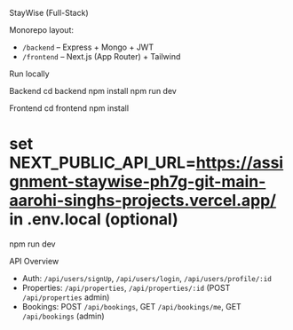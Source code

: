 StayWise (Full-Stack)

Monorepo layout:
- `/backend` – Express + Mongo + JWT
- `/frontend` – Next.js (App Router) + Tailwind

Run locally

Backend
cd backend
npm install
npm run dev

Frontend
cd frontend
npm install
# set NEXT_PUBLIC_API_URL=https://assignment-staywise-ph7g-git-main-aarohi-singhs-projects.vercel.app/ in .env.local (optional)
npm run dev

API Overview
- Auth: `/api/users/signUp`, `/api/users/login`, `/api/users/profile/:id`
- Properties: `/api/properties`, `/api/properties/:id` (POST `/api/properties` admin)
- Bookings: POST `/api/bookings`, GET `/api/bookings/me`, GET `/api/bookings` (admin)

